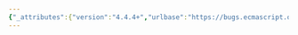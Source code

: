 ```yaml
---
{"_attributes":{"version":"4.4.4+","urlbase":"https://bugs.ecmascript.org/","maintainer":"dherman@mozilla.com"},"bug":{"bug_id":1401,"creation_ts":"2013-04-10 06:53:00 -0700","short_desc":"15.4.6.2.2: \"sparse:value\" itemKind not handled","delta_ts":"2013-05-14 18:13:48 -0700","product":"Draft for 6th Edition","component":"technical issue","version":"Rev 14: March 8, 2013 Draft","rep_platform":"All","op_sys":"All","bug_status":"RESOLVED","resolution":"FIXED","priority":"Normal","bug_severity":"enhancement","everconfirmed":true,"reporter":{"uid":"andrebargull","name":"André Bargull"},"assigned_to":{"uid":"allen","name":"Allen Wirfs-Brock"},"long_desc":[{"commentid":3582,"comment_count":0,"who":{"uid":"andrebargull","name":"André Bargull"},"bug_when":"2013-04-10 06:53:11 -0700","thetext":"Change step 17 of [15.4.6.2.2] from:\n> 17.  Else itemKind is \"value\",\n\nto:\n> 17.  Else itemKind contains the substring \"value\","},{"commentid":3608,"comment_count":1,"who":{"uid":"allen","name":"Allen Wirfs-Brock"},"bug_when":"2013-04-10 14:00:38 -0700","thetext":"fixed in rev 15 editor's draft.\n\nHowever, there currently isn't a public API for requesting a a sparse iterator.  If we don't add one,  we will get rid of the \"sparse:\" iteration kinds."},{"commentid":3946,"comment_count":2,"who":{"uid":"allen","name":"Allen Wirfs-Brock"},"bug_when":"2013-05-14 18:13:48 -0700","thetext":"resolved in rev 15, May 14, 2013 draft"}]}}
---
```

